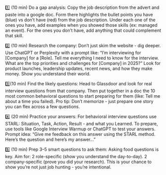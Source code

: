 1️⃣ (10 min) Do a gap analysis:
Copy the job description from the advert and paste into a google doc. Form there highlights the bullet points you have (blue) vs don’t have (red) from the job description. Under each one of the ones you have, add examples when you showed those skills (ex: managed an event). For the ones you don’t have, add anything that could complement that skill.

2️⃣ (10 min) Research the company:
Don’t just skim the website - dig deeper. Use ChatGPT or Perplexity with a prompt like: “I’m interviewing for [Company] for a [Role]. Tell me everything I need to know for the interview. What are the top priorities and challenges for [Company] in 2025?” Look for product launches, leadership updates, recent news, and how they make money. Show you understand their world.

3️⃣(10 min) Find the likely questions:
Head to Glassdoor and look for real interview questions from that company. Then put together in a doc the 10 most common behavioral questions to start preparing for them (like: Tell me about a time you failed). Pro tip: Don’t memorize - just prepare one story you can flex across a few questions.

4️⃣ (20 min) Practice your answers:
For behavioral interview questions use STARL: Situation, Task, Action, Result - and what you Learned. To prepare, use tools like Google Interview Warmup or ChatGPT to test your answers. Prompt idea:
“Give me feedback on this answer using the STARL method. Here’s the question and here’s my answer…”

5️⃣ (10 min) Prep 3–5 smart questions to ask them:
Asking food questions is key. Aim for: 2 role-specific (show you understand the day-to-day). 2 company-specific (prove you did your research). This is your chance to show you’re not just job hunting - you’re intentional.